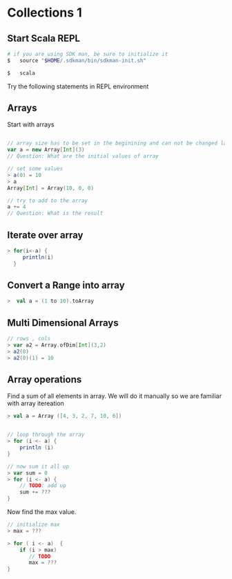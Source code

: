 <link rel='stylesheet' href='../assets/css/main.css'/>

# Collections 1

## Start Scala REPL

```bash
# if you are using SDK man, be sure to initialize it 
$   source "$HOME/.sdkman/bin/sdkman-init.sh"
```

```bash
$   scala
```

Try the following statements in REPL environment

## Arrays

Start with arrays

```scala

// array size has to be set in the beginining and can not be changed later
var a = new Array[Int](3) 
// Question: What are the initial values of array

// set some values
> a(0) = 10
> a
Array[Int] = Array(10, 0, 0)

// try to add to the array
a += 4
// Question: What is the result
```

## Iterate over array

```scala
> for(i<-a) {
     println(i)
  }
```

## Convert a Range into array

```scala
>  val a = (1 to 10).toArray
```

## Multi Dimensional Arrays

```scala
// rows , cols
> var a2 = Array.ofDim[Int](3,2)
> a2(0)
> a2(0)(1) = 10
```

## Array operations

Find a sum of all elements in array.  We will do it manually so we are familiar with array itereation

```scala
> val a = Array ([4, 3, 2, 7, 10, 6])


// loop through the array
> for (i <- a) {
    println (i)
}

// now sum it all up
> var sum = 0
> for (i <- a) {
    // TODO: add up 
    sum += ???
}
```

Now find the max value.

```scala
// initialize max
> max = ???

> for ( i <- a)  {
    if (i > max)
       // TODO 
       max = ???
}
```
